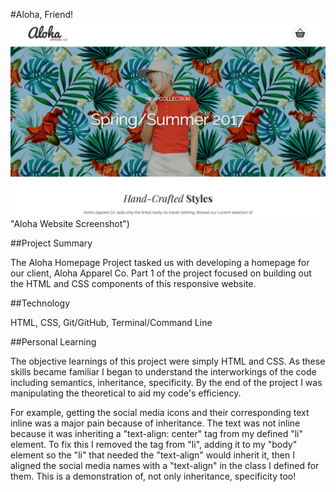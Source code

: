  #Aloha, Friend!
 ![Aloha Website Screenshot](/aloha-screenshot.png) "Aloha Website Screenshot")

 ##Project Summary

 The Aloha Homepage Project tasked us with developing a homepage for our client, 
 Aloha Apparel Co. Part 1 of the project focused on building out the HTML and CSS
 components of this responsive website.

 ##Technology
 
 HTML, CSS, Git/GitHub, Terminal/Command Line

 ##Personal Learning

 The objective learnings of this project were simply HTML and CSS. As these skills became
 familiar I began to understand the interworkings of the code including semantics,
 inheritance, specificity. By the end of the project I was manipulating the theoretical to
 aid my code's efficiency. 

 For example, getting the social media icons and their corresponding text inline was a
 major pain because of inheritance. The text was not inline because it was inheriting 
 a "text-align: center" tag from my defined "li" element. To fix this I removed the tag
 from "li", adding it to my "body" element so the "li" that needed the "text-align" would 
 inherit it, then I aligned the social media names with a "text-align" in the class I 
 defined for them. This is a demonstration of, not only inheritance, specificity too!
